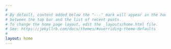 ```yaml
---
#
# By default, content added below the "---" mark will appear in the home page
# between the top bar and the list of recent posts.
# To change the home page layout, edit the _layouts/home.html file.
# See: https://jekyllrb.com/docs/themes/#overriding-theme-defaults
#
layout: home
---
```

<div align="left">
<p style="position: relative; padding: 0px 0px 56.25% 0px; height: 0; overflow: hidden; max-width:540px;">
<iframe  width="100%" height="80%" src="https://www.youtube.com/embed/v9seQE_TBrw" frameborder="0" allow="accelerometer; autoplay; encrypted-media; gyroscope; picture-in-picture" allowfullscreen></iframe>
</p>
</div>

<div align="right">
<p style="position: relative; padding: 0px 0px 56.25% 0px; height: 0; overflow: hidden; max-width:540px;">
<iframe  width="100%" height="80%" src="https://www.youtube.com/embed/AGduT2AJ1W4" frameborder="0" allow="accelerometer; autoplay; encrypted-media; gyroscope; picture-in-picture" allowfullscreen></iframe>
</p>
</div>

<div align="left">
<p style="position: relative; padding: 0px 0px 56.25% 0px; height: 0; overflow: hidden; max-width:540px;">
<iframe width="100%" height="80%" src="https://www.youtube.com/embed/r9RXXpQ5fgc" frameborder="0"  allow="accelerometer; autoplay; encrypted-media; gyroscope; picture-in-picture" allowfullscreen></iframe>
</p>
</div>

<div align="right">
<p style="position: relative; padding: 0px 0px 56.25% 0px; height: 0; overflow: hidden; max-width:540px;">
<iframe width="100%" height="80%" src="https://www.youtube.com/embed/-M2WhNNo6Hw" frameborder="0"  allow="accelerometer; autoplay; encrypted-media; gyroscope; picture-in-picture" allowfullscreen></iframe>
</p>
</div>

<div align="left">
<p style="position: relative; padding: 0px 0px 56.25% 0px; height: 0; overflow: hidden; max-width:540px;">
<iframe width="100%" height="80%" src="https://www.youtube.com/embed/d_qNYjjZoTw" frameborder="0"  allow="accelerometer; autoplay; encrypted-media; gyroscope; picture-in-picture" allowfullscreen></iframe>
</p>
</div>
